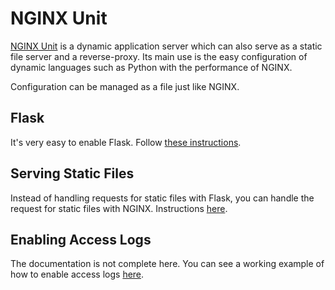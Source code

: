 # NGINX Unit

[NGINX Unit](https://unit.nginx.org/) is a dynamic application server which can also serve as a static file server and a reverse-proxy.
Its main use is the easy configuration of dynamic languages such as Python with the performance of NGINX.

Configuration can be managed as a file just like NGINX.

## Flask

It's very easy to enable Flask. Follow [these instructions](https://unit.nginx.org/howto/flask/).

## Serving Static Files

Instead of handling requests for static files with Flask, you can handle the request for static files with NGINX.
Instructions [here](https://unit.nginx.org/configuration/#static-files).

## Enabling Access Logs

The documentation is not complete here.
You can see a working example of how to enable access logs [here](https://github.com/nginx/unit/issues/34#issuecomment-389189171).
